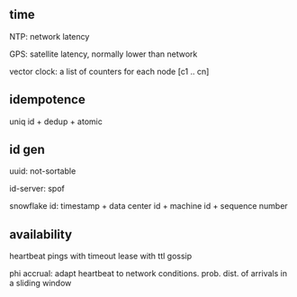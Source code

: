 ---
---
## time
NTP: network latency

GPS: satellite latency, normally lower than network

vector clock: a list of counters for each node [c1 .. cn]

## idempotence 
uniq id + dedup + atomic

## id gen
uuid: not-sortable

id-server: spof

snowflake id: timestamp + data center id + machine id + sequence number

## availability
heartbeat pings with timeout
lease with ttl
gossip

phi accrual: adapt heartbeat to network conditions.
prob. dist. of arrivals in a sliding window
